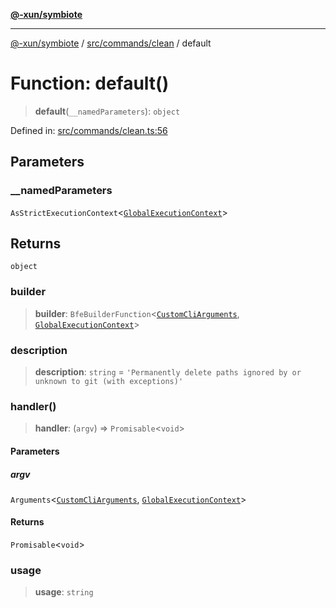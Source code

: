 [**@-xun/symbiote**](../../../../README.md)

***

[@-xun/symbiote](../../../../README.md) / [src/commands/clean](../README.md) / default

# Function: default()

> **default**(`__namedParameters`): `object`

Defined in: [src/commands/clean.ts:56](https://github.com/Xunnamius/symbiote/blob/93db40a191a3211953c897ee68551b6408725320/src/commands/clean.ts#L56)

## Parameters

### \_\_namedParameters

`AsStrictExecutionContext`\<[`GlobalExecutionContext`](../../../configure/type-aliases/GlobalExecutionContext.md)\>

## Returns

`object`

### builder

> **builder**: `BfeBuilderFunction`\<[`CustomCliArguments`](../type-aliases/CustomCliArguments.md), [`GlobalExecutionContext`](../../../configure/type-aliases/GlobalExecutionContext.md)\>

### description

> **description**: `string` = `'Permanently delete paths ignored by or unknown to git (with exceptions)'`

### handler()

> **handler**: (`argv`) => `Promisable`\<`void`\>

#### Parameters

##### argv

`Arguments`\<[`CustomCliArguments`](../type-aliases/CustomCliArguments.md), [`GlobalExecutionContext`](../../../configure/type-aliases/GlobalExecutionContext.md)\>

#### Returns

`Promisable`\<`void`\>

### usage

> **usage**: `string`
